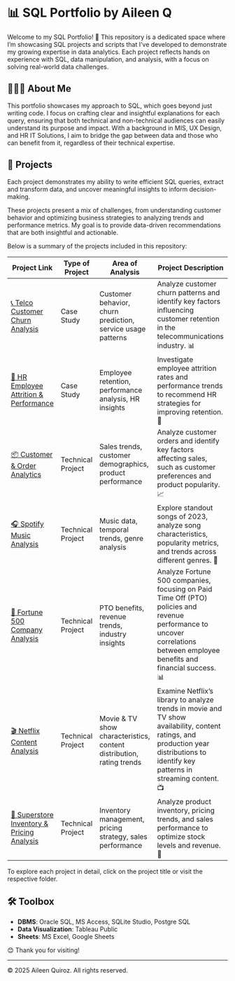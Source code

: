 # 📊 SQL Portfolio by Aileen Q

Welcome to my SQL Portfolio! 🎉 This repository is a dedicated space where I’m showcasing SQL projects and scripts that I’ve developed to demonstrate my growing expertise in data analytics. Each project reflects hands on experience with SQL, data manipulation, and analysis, with a focus on solving real-world data challenges.

## 👩🏻‍💻 About Me

This portfolio showcases my approach to SQL, which goes beyond just writing code. I focus on crafting clear and insightful explanations for each query, ensuring that both technical and non-technical audiences can easily understand its purpose and impact. With a background in MIS, UX Design, and HR IT Solutions, I aim to bridge the gap between data and those who can benefit from it, regardless of their technical expertise.

## 📂 Projects

Each project demonstrates my ability to write efficient SQL queries, extract and transform data, and uncover meaningful insights to inform decision-making. 

These projects present a mix of challenges, from understanding customer behavior and optimizing business strategies to analyzing trends and performance metrics. My goal is to provide data-driven recommendations that are both insightful and actionable. 

Below is a summary of the projects included in this repository:

| Project Link | Type of Project | Area of Analysis | Project Description | 
|---|---|---|---|
|  [📞 Telco Customer Churn Analysis]((https://github.com/DataByAileenQ/SQLAnalysisPortfolio/tree/main/Case%20Studies/Telco%20Customer%20Churn)) | Case Study | Customer behavior, churn prediction, service usage patterns | Analyze customer churn patterns and identify key factors influencing customer retention in the telecommunications industry. 📊 | 
|  [💼 HR Employee Attrition & Performance](./projects/hr-employee-attrition-performance/) | Case Study | Employee retention, performance analysis, HR insights | Investigate employee attrition rates and performance trends to recommend HR strategies for improving retention. 💼|  
|  [📦 Customer & Order Analytics](./projects/customer-order-analytics/) | Technical Project | Sales trends, customer demographics, product performance | Analyze customer orders and identify key factors affecting sales, such as customer preferences and product popularity. 📈 |  
|  [🎧 Spotify Music Analysis](./projects/spotify-music-analysis/) | Technical Project | Music data, temporal trends, genre analysis | Explore standout songs of 2023, analyze song characteristics, popularity metrics, and trends across different genres. 🎵 |  
|  [🏢 Fortune 500 Company Analysis](./projects/fortune-500-analysis/) | Technical Project | PTO benefits, revenue trends, industry insights | Analyze Fortune 500 companies, focusing on Paid Time Off (PTO) policies and revenue performance to uncover correlations between employee benefits and financial success. 📊 |  
|  [🎬 Netflix Content Analysis](./projects/netflix-content-analysis/) | Technical Project | Movie & TV show characteristics, content distribution, rating trends | Examine Netflix’s library to analyze trends in movie and TV show availability, content ratings, and production year distributions to identify key patterns in streaming content. 📺 |  
|  [🛒 Superstore Inventory & Pricing Analysis](./projects/superstore-inventory-pricing/) | Technical Project | Inventory management, pricing strategy, sales performance | Analyze product inventory, pricing trends, and sales performance to optimize stock levels and revenue. 🏪 |  

To explore each project in detail, click on the project title or visit the respective folder.

## 🛠️ Toolbox

- **DBMS**: Oracle SQL, MS Access, SQLite Studio, Postgre SQL
- **Data Visualization**: Tableau Public
- **Sheets**: MS Excel, Google Sheets



😊 Thank you for visiting!

---

© 2025 Aileen Quiroz. All rights reserved.
